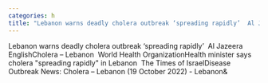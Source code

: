 ```yaml
---
categories: h
title: "Lebanon warns deadly cholera outbreak ‘spreading rapidly’  Al Jazeera English"
---
```

Lebanon warns deadly cholera outbreak ‘spreading rapidly’&nbsp;&nbsp;Al Jazeera EnglishCholera – Lebanon&nbsp;&nbsp;World Health OrganizationHealth minister says cholera "spreading rapidly" in Lebanon&nbsp;&nbsp;The Times of IsraelDisease Outbreak News: Cholera – Lebanon (19 October 2022) - Lebanon&